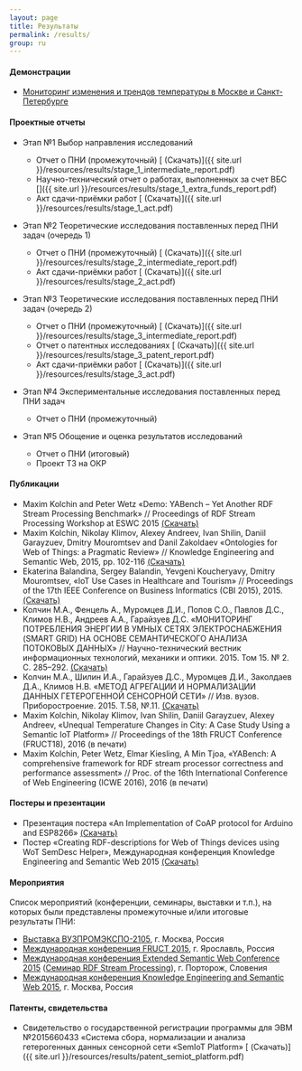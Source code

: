 ```yaml
---
layout: page
title: Результаты
permalink: /results/
group: ru
---
```


#### Демонстрации

* [Мониторинг изменения и трендов температуры в Москве и Санкт-Петербурге](https://w3id.org/semiot/demos/temperature-in-city)

#### Проектные отчеты

* Этап №1 Выбор направления исследований
  * Отчет о ПНИ (промежуточный) [<i class="fa fa-download"></i> (Скачать)]({{ site.url }}/resources/results/stage_1_intermediate_report.pdf)
  * Научно-технический отчет о работах, выполненных за счет ВБС [<i class="fa fa-download"></i>]({{ site.url }}/resources/results/stage_1_extra_funds_report.pdf)
  * Акт сдачи-приёмки работ [<i class="fa fa-download"></i> (Скачать)]({{ site.url }}/resources/results/stage_1_act.pdf)

* Этап №2 Теоретические исследования поставленных перед ПНИ задач (очередь 1)
  * Отчет о ПНИ (промежуточный) [<i class="fa fa-download"></i> (Скачать)]({{ site.url }}/resources/results/stage_2_intermediate_report.pdf)
  * Акт сдачи-приёмки работ [<i class="fa fa-download"></i> (Скачать)]({{ site.url }}/resources/results/stage_2_act.pdf)

* Этап №3 Теоретические исследования поставленных перед ПНИ задач (очередь 2)
  * Отчет о ПНИ (промежуточный) [<i class="fa fa-download"></i> (Скачать)]({{ site.url }}/resources/results/stage_3_intermediate_report.pdf)
  * Отчет о патентных исследованиях [<i class="fa fa-download"></i> (Скачать)]({{ site.url }}/resources/results/stage_3_patent_report.pdf)
  * Акт сдачи-приёмки работ [<i class="fa fa-download"></i> (Скачать)]({{ site.url }}/resources/results/stage_3_act.pdf)

* Этап №4 Экспериментальные исследования поставленных перед ПНИ задач
  * Отчет о ПНИ (промежуточный)

* Этап №5 Обощение и оценка результатов исследований
  * Отчет о ПНИ (итоговый)
  * Проект ТЗ на ОКР

#### Публикации

* Maxim Kolchin and Peter Wetz &laquo;Demo: YABench – Yet Another RDF Stream Processing Benchmark&raquo; // Proceedings of RDF Stream Processing Workshop at ESWC 2015 [<i class="fa fa-download"></i> (Скачать)](https://www.w3.org/community/rsp/files/2015/05/RSP_Workshop_2015_submission_14.pdf)
* Maxim Kolchin, Nikolay Klimov, Alexey Andreev, Ivan Shilin, Daniil Garayzuev, Dmitry Mouromtsev and Danil Zakoldaev &laquo;Ontologies for Web of Things: a Pragmatic Review&raquo; // Knowledge Engineering and Semantic Web, 2015, pp. 102-116 [<i class="fa fa-download"></i> (Скачать)](http://dx.doi.org/10.1007/978-3-319-24543-0_8)
* Ekaterina Balandina, Sergey Balandin, Yevgeni Koucheryavy, Dmitry Mouromtsev, &laquo;IoT Use Cases in Healthcare and Tourism&raquo; // Proceedings of the 17th IEEE Conference on Business Informatics (CBI 2015), 2015. [<i class="fa fa-download"></i> (Скачать)](http://dx.doi.org/10.1109/CBI.2015.16)
* Колчин М.А., Фенцель А., Муромцев Д.И., Попов С.О., Павлов Д.С., Климов Н.В., Андреев А.А., Гарайзуев Д.С. &laquo;МОНИТОРИНГ ПОТРЕБЛЕНИЯ ЭНЕРГИИ В УМНЫХ СЕТЯХ ЭЛЕКТРОСНАБЖЕНИЯ (SMART GRID) НА ОСНОВЕ СЕМАНТИЧЕСКОГО АНАЛИЗА ПОТОКОВЫХ ДАННЫХ&raquo; // Научно-технический вестник информационных технологий, механики и оптики. 2015. Том 15. № 2. С. 285–292. [<i class="fa fa-download"></i> (Скачать)](http://ntv.ifmo.ru/ru/article/12561/monitoring_potrebleniya_energii_v_umnyh_setyah_elektrosnabzheniya_%28SMART_GRID%29_na_osnove_semanticheskogo_analiza_potokovyh_dannyh.htm)
* Колчин М.А., Шилин И.А., Гарайзуев Д.С., Муромцев Д.И., Заколдаев Д.А., Климов Н.В. &laquo;МЕТОД АГРЕГАЦИИ И НОРМАЛИЗАЦИИ ДАННЫХ ГЕТЕРОГЕННОЙ СЕНСОРНОЙ СЕТИ&raquo; // Изв. вузов. Приборостроение. 2015. Т.58, №.11. [<i class="fa fa-download"></i> (Скачать)](http://pribor.ifmo.ru/ru/article/14172/metod_agregacii_i_normalizacii_dannyh_geterogennoy_sensornoy_seti.htm)
* Maxim Kolchin, Nikolay Klimov, Ivan Shilin, Daniil Garayzuev, Alexey Andreev, &laquo;Unequal Temperature Changes in City:
A Case Study Using a Semantic IoT Platform&raquo; // Proceedings of the 18th FRUCT Conference (FRUCT18), 2016 (в печати)
* Maxim Kolchin, Peter Wetz, Elmar Kiesling, A Min Tjoa, &laquo;YABench: A comprehensive framework for RDF stream processor correctness and performance assessment&raquo; // Proc. of the 16th International Conference of Web Engineering (ICWE 2016), 2016 (в печати)

#### Постеры и презентации

* Презентация постера &laquo;An Implementation of CoAP protocol for Arduino and ESP8266&raquo; [<i class="fa fa-download"></i> (Скачать)](https://fruct.org/sites/default/files/files/conference17/02.pdf)
* Постер &laquo;Creating RDF-descriptions for Web of Things devices using WoT SemDesc Helper&raquo;, Международная конференция Knowledge Engineering and Semantic Web 2015 [<i class="fa fa-download"></i> (Скачать)](http://2015.kesw.ru/resources/semdesc_helper.pdf)

#### Мероприятия

Список мероприятий (конференции, семинары, выставки и т.п.), на которых были представлены промежуточные и/или итоговые результаты ПНИ:

* [Выставка ВУЗПРОМЭКСПО-2105](http://vuzpromexpo.ru/), г. Москва, Россия
* [Международная конференция FRUCT 2015](https://fruct.org/program17), г. Ярославль, Россия
* [Международная конференция Extended Semantic Web Conference 2015](http://2015.eswc-conferences.org/) ([Семинар RDF Stream Processing](https://www.w3.org/community/rsp/rsp-workshop-2015/)), г. Порторож, Словения
* [Международная конференция Knowledge Engineering and Semantic Web 2015](http://2015.kesw.ru/), г. Москва, Россия

#### Патенты, свидетельства

* Свидетельство о государственной регистрации программы для ЭВМ №2015660433 &laquo;Система сбора, нормализации и анализа гетерогенных данных сенсорной сети &laquo;SemIoT Platform&raquo; [<i class="fa fa-download"></i> (Скачать)]({{ site.url }}/resources/results/patent_semiot_platform.pdf)
